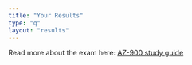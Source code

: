 ```yaml
---
title: "Your Results"
type: "q"
layout: "results"
---
```


Read more about the exam here: [AZ-900 study guide](https://learn.microsoft.com/en-us/credentials/certifications/resources/study-guides/az-900)
